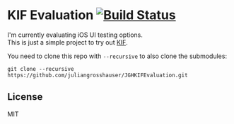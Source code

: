 # KIF Evaluation [![Build Status](https://travis-ci.org/juliangrosshauser/KIF-Evaluation.svg?branch=master)](https://travis-ci.org/juliangrosshauser/KIF-Evaluation)

I'm currently evaluating iOS UI testing options.  
This is just a simple project to try out [KIF](https://github.com/kif-framework/KIF).

You need to clone this repo with `--recursive` to also clone the submodules:

```
git clone --recursive https://github.com/juliangrosshauser/JGHKIFEvaluation.git
```

## License

MIT
